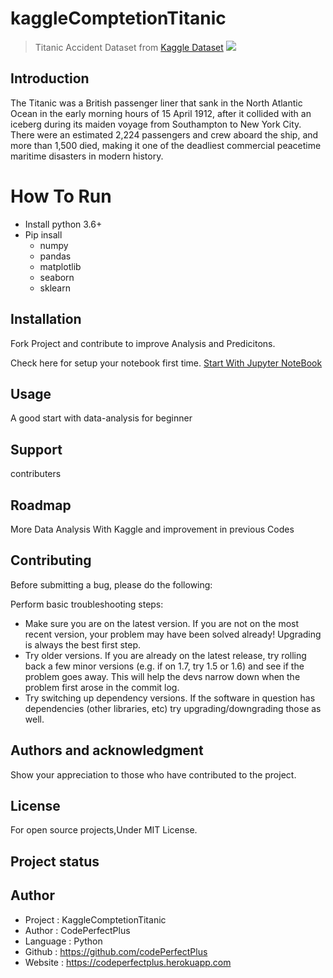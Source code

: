# kaggleComptetionTitanic
> Titanic Accident Dataset from [Kaggle Dataset](https://www.kaggle.com/)
>![](https://miro.medium.com/max/1024/0*KfHijq1bO1nDV5Dl.jpg)


## Introduction
The Titanic was a British passenger liner that sank in the North Atlantic Ocean in the early morning hours of 15 April 1912, after it collided with an iceberg during its maiden voyage from Southampton to New York City. There were an estimated 2,224 passengers and crew aboard the ship, and more than 1,500 died, making it one of the deadliest commercial peacetime maritime disasters in modern history.

# How To Run 
- Install python 3.6+
- Pip insall
    - numpy 
    - pandas
    - matplotlib
    - seaborn
    - sklearn

## Installation
Fork Project and contribute to improve Analysis and Predicitons.

Check here for setup your notebook first time.
[Start With Jupyter NoteBook](https://www.dataquest.io/blog/jupyter-notebook-tutorial/)

## Usage
A good start with data-analysis for beginner

## Support
contributers 


## Roadmap
More Data Analysis With Kaggle and improvement in previous Codes

## Contributing
Before submitting a bug, please do the following:

Perform basic troubleshooting steps:

- Make sure you are on the latest version. If you are not on the most recent version, your problem may have been solved already! Upgrading is always the best first step.
- Try older versions. If you are already on the latest release, try rolling back a few minor versions (e.g. if on 1.7, try 1.5 or 1.6) and see if the problem goes away. This will help the devs narrow down when the problem first arose in the commit log.
- Try switching up dependency versions. If the software in question has dependencies (other libraries, etc) try upgrading/downgrading those as well.

## Authors and acknowledgment
Show your appreciation to those who have contributed to the project.


## License
For open source projects,Under MIT License.

## Project status

## Author
- Project : KaggleComptetionTitanic
- Author  : CodePerfectPlus
- Language : Python
- Github : <https://github.com/codePerfectPlus>
- Website : <https://codeperfectplus.herokuapp.com>

